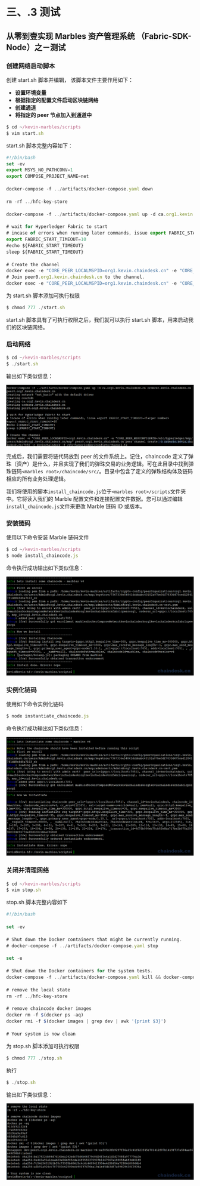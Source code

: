 # 三、.3 测试

## 从零到壹实现 Marbles 资产管理系统 （Fabric-SDK-Node）之－测试

### 创建网络启动脚本

创建 start.sh 脚本并编辑， 该脚本文件主要作用如下：

*   **设置环境变量**
*   **根据指定的配置文件启动区块链网络**
*   **创建通道**
*   **将指定的 peer 节点加入到通道中**

```js
$ cd ~/kevin-marbles/scripts
$ vim start.sh 
```

start.sh 脚本完整内容如下：

```js
#!/bin/bash
set -ev
export MSYS_NO_PATHCONV=1
export COMPOSE_PROJECT_NAME=net

docker-compose -f ../artifacts/docker-compose.yaml down

rm -rf ../hfc-key-store

docker-compose -f ../artifacts/docker-compose.yaml up -d ca.org1.kevin.chaindesk.cn orderer.kevin.chaindesk.cn peer0.org1.kevin.chaindesk.cn

# wait for Hyperledger Fabric to start
# incase of errors when running later commands, issue export FABRIC_START_TIMEOUT=<larger number>
export FABRIC_START_TIMEOUT=10
#echo ${FABRIC_START_TIMEOUT}
sleep ${FABRIC_START_TIMEOUT}

# Create the channel
docker exec -e "CORE_PEER_LOCALMSPID=org1.kevin.chaindesk.cn" -e "CORE_PEER_MSPCONFIGPATH=/etc/hyperledger/msp/users/Admin@org1.kevin.chaindesk.cn/msp" peer0.org1.kevin.chaindesk.cn peer channel create -o orderer.kevin.chaindesk.cn:7050 -c kevinchaindesk -f /etc/hyperledger/configtx/channel.tx
# Join peer0.org1.kevin.chaindesk.cn to the channel.
docker exec -e "CORE_PEER_LOCALMSPID=org1.kevin.chaindesk.cn" -e "CORE_PEER_MSPCONFIGPATH=/etc/hyperledger/msp/users/Admin@org1.kevin.chaindesk.cn/msp" peer0.org1.kevin.chaindesk.cn peer channel join -b kevinchaindesk.block 
```

为 start.sh 脚本添加可执行权限

```js
$ chmod 777 ./start.sh 
```

start.sh 脚本具有了可执行权限之后，我们就可以执行 start.sh 脚本，用来启动我们的区块链网络。

### 启动网络

```js
$ cd ~/kevin-marbles/scripts
$ ./start.sh 
```

输出如下类似信息：

![env_start](img/14d892b951673d64786b5011b42869f9.jpg)

完成后，我们需要将链代码放到 peer 的文件系统上。记住，chaincode 定义了弹珠（资产）是什么，并且实现了我们的弹珠交易的业务逻辑。可在此目录中找到弹珠链码`<marbles root>/chaincode/src/`。目录中包含了定义的弹珠结构体及链码相应的所有业务处理逻辑。

我们将使用的脚本`install_chaincode.js`位于`<marbles root>/scripts`文件夹中。它将读入我们的 Marble 配置文件和连接配置文件数据。您可以通过编辑`install_chaincode.js`文件来更改 Marble 链码 ID 或版本。

### 安装链码

使用以下命令安装 Marble 链码文件

```js
$ cd ~/kevin-marbles/scripts
$ node install_chaincode.js 
```

命令执行成功输出如下类似信息：

![install_chaincode](img/7ec19e8281a1a0d735aeb94115ca7baf.jpg)

### 实例化链码

使用如下命令实例化链码

```js
$ node instantiate_chaincode.js 
```

命令执行成功输出如下类似信息：

![instantiate_chaincode](img/fe211e8284285e3d8153c006a36063b9.jpg)

### 关闭并清理网络

```js
$ cd ~/kevin-marbles/scripts
$ vim stop.sh 
```

stop.sh 脚本完整内容如下

```js
#!/bin/bash

set -ev

# Shut down the Docker containers that might be currently running.
# docker-compose -f ../artifacts/docker-compose.yaml stop

set -e

# Shut down the Docker containers for the system tests.
docker-compose -f ../artifacts/docker-compose.yaml kill && docker-compose -f ../artifacts/docker-compose.yaml down

# remove the local state
rm -rf ../hfc-key-store

# remove chaincode docker images
docker rm -f $(docker ps -aq)
docker rmi -f $(docker images | grep dev | awk '{print $3}')

# Your system is now clean 
```

为 stop.sh 脚本添加可执行权限

```js
$ chmod 777 ./stop.sh 
```

执行

```js
$ ./stop.sh 
```

输出如下类似信息：

![env_clean](img/bcd24d3c90a26b8cbe601766325cb5e7.jpg)